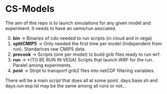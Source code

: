 # CS-Models

The aim of this repo is to launch simulations for any given model and experiment.
It needs to have an uems/run asociated.

0. **bin**		  	-> Binaries of cdo needed to run scripts (in cloud and in vega)
1. **splitCMIP5**	-> Only needed the first time per model (Independent from run). Standarices raw CMIP5 data.
2. **precook**  	-> Scripts (one per model) to build grib files ready to run wrf.
3. **run** 		    -> *(TO BE RUN IN VEGA) Scripts that launch WRF for the run. Paralel among experiments.
4. **post**	    	-> Stript to transporf grib2 files into netCDF filtering variables.

There will be a main script that does all at some point.
days.base.sh and days.$run.$exp.lst may be the same among all runs or not...

